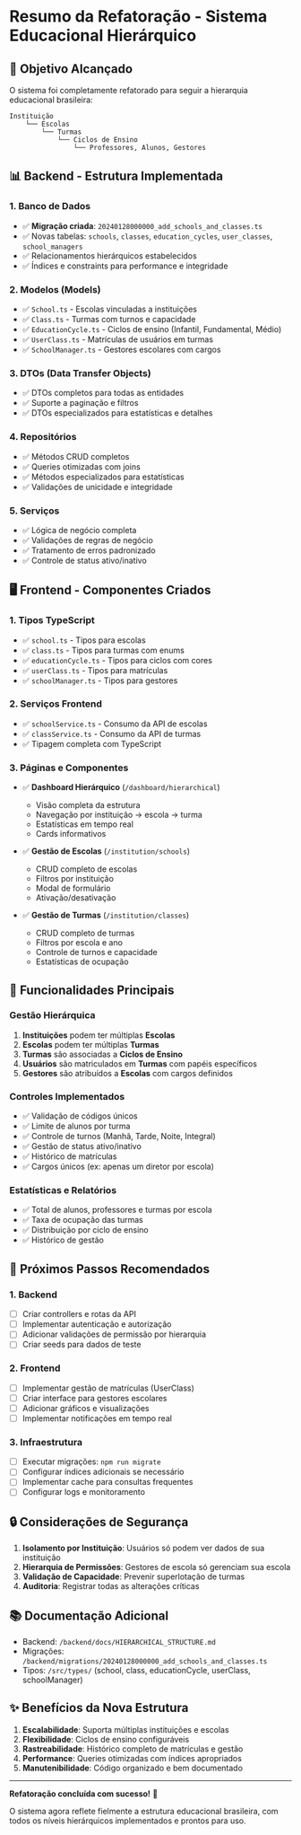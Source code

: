 # Resumo da Refatoração - Sistema Educacional Hierárquico

## 🎯 Objetivo Alcançado

O sistema foi completamente refatorado para seguir a hierarquia educacional brasileira:

```
Instituição
    └── Escolas
        └── Turmas
            └── Ciclos de Ensino
                └── Professores, Alunos, Gestores
```

## 📊 Backend - Estrutura Implementada

### 1. **Banco de Dados**
- ✅ **Migração criada**: `20240128000000_add_schools_and_classes.ts`
- ✅ Novas tabelas: `schools`, `classes`, `education_cycles`, `user_classes`, `school_managers`
- ✅ Relacionamentos hierárquicos estabelecidos
- ✅ Índices e constraints para performance e integridade

### 2. **Modelos (Models)**
- ✅ `School.ts` - Escolas vinculadas a instituições
- ✅ `Class.ts` - Turmas com turnos e capacidade
- ✅ `EducationCycle.ts` - Ciclos de ensino (Infantil, Fundamental, Médio)
- ✅ `UserClass.ts` - Matrículas de usuários em turmas
- ✅ `SchoolManager.ts` - Gestores escolares com cargos

### 3. **DTOs (Data Transfer Objects)**
- ✅ DTOs completos para todas as entidades
- ✅ Suporte a paginação e filtros
- ✅ DTOs especializados para estatísticas e detalhes

### 4. **Repositórios**
- ✅ Métodos CRUD completos
- ✅ Queries otimizadas com joins
- ✅ Métodos especializados para estatísticas
- ✅ Validações de unicidade e integridade

### 5. **Serviços**
- ✅ Lógica de negócio completa
- ✅ Validações de regras de negócio
- ✅ Tratamento de erros padronizado
- ✅ Controle de status ativo/inativo

## 🖥️ Frontend - Componentes Criados

### 1. **Tipos TypeScript**
- ✅ `school.ts` - Tipos para escolas
- ✅ `class.ts` - Tipos para turmas com enums
- ✅ `educationCycle.ts` - Tipos para ciclos com cores
- ✅ `userClass.ts` - Tipos para matrículas
- ✅ `schoolManager.ts` - Tipos para gestores

### 2. **Serviços Frontend**
- ✅ `schoolService.ts` - Consumo da API de escolas
- ✅ `classService.ts` - Consumo da API de turmas
- ✅ Tipagem completa com TypeScript

### 3. **Páginas e Componentes**
- ✅ **Dashboard Hierárquico** (`/dashboard/hierarchical`)
  - Visão completa da estrutura
  - Navegação por instituição → escola → turma
  - Estatísticas em tempo real
  - Cards informativos

- ✅ **Gestão de Escolas** (`/institution/schools`)
  - CRUD completo de escolas
  - Filtros por instituição
  - Modal de formulário
  - Ativação/desativação

- ✅ **Gestão de Turmas** (`/institution/classes`)
  - CRUD completo de turmas
  - Filtros por escola e ano
  - Controle de turnos e capacidade
  - Estatísticas de ocupação

## 🚀 Funcionalidades Principais

### Gestão Hierárquica
1. **Instituições** podem ter múltiplas **Escolas**
2. **Escolas** podem ter múltiplas **Turmas**
3. **Turmas** são associadas a **Ciclos de Ensino**
4. **Usuários** são matriculados em **Turmas** com papéis específicos
5. **Gestores** são atribuídos a **Escolas** com cargos definidos

### Controles Implementados
- ✅ Validação de códigos únicos
- ✅ Limite de alunos por turma
- ✅ Controle de turnos (Manhã, Tarde, Noite, Integral)
- ✅ Gestão de status ativo/inativo
- ✅ Histórico de matrículas
- ✅ Cargos únicos (ex: apenas um diretor por escola)

### Estatísticas e Relatórios
- ✅ Total de alunos, professores e turmas por escola
- ✅ Taxa de ocupação das turmas
- ✅ Distribuição por ciclo de ensino
- ✅ Histórico de gestão

## 📝 Próximos Passos Recomendados

### 1. **Backend**
- [ ] Criar controllers e rotas da API
- [ ] Implementar autenticação e autorização
- [ ] Adicionar validações de permissão por hierarquia
- [ ] Criar seeds para dados de teste

### 2. **Frontend**
- [ ] Implementar gestão de matrículas (UserClass)
- [ ] Criar interface para gestores escolares
- [ ] Adicionar gráficos e visualizações
- [ ] Implementar notificações em tempo real

### 3. **Infraestrutura**
- [ ] Executar migrações: `npm run migrate`
- [ ] Configurar índices adicionais se necessário
- [ ] Implementar cache para consultas frequentes
- [ ] Configurar logs e monitoramento

## 🔒 Considerações de Segurança

1. **Isolamento por Instituição**: Usuários só podem ver dados de sua instituição
2. **Hierarquia de Permissões**: Gestores de escola só gerenciam sua escola
3. **Validação de Capacidade**: Prevenir superlotação de turmas
4. **Auditoria**: Registrar todas as alterações críticas

## 📚 Documentação Adicional

- Backend: `/backend/docs/HIERARCHICAL_STRUCTURE.md`
- Migrações: `/backend/migrations/20240128000000_add_schools_and_classes.ts`
- Tipos: `/src/types/` (school, class, educationCycle, userClass, schoolManager)

## ✨ Benefícios da Nova Estrutura

1. **Escalabilidade**: Suporta múltiplas instituições e escolas
2. **Flexibilidade**: Ciclos de ensino configuráveis
3. **Rastreabilidade**: Histórico completo de matrículas e gestão
4. **Performance**: Queries otimizadas com índices apropriados
5. **Manutenibilidade**: Código organizado e bem documentado

---

**Refatoração concluída com sucesso!** 🎉

O sistema agora reflete fielmente a estrutura educacional brasileira, com todos os níveis hierárquicos implementados e prontos para uso.